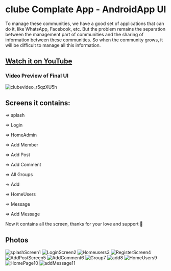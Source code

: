 # clube Complate App - AndroidApp UI


To manage these communities, we have a good set of applications that can do it,
like WhatsApp, Facebook, etc. But the problem remains the separation between the management part
of communities and the sharing of information between these communities. So when the community
grows, it will be difficult to manage all this information.

## [Watch it on YouTube](https://www.youtube.com/watch?v=HNgR3Z2GgLY&ab_channel=rachidbourigue)


### Video Preview of Final UI

![clubevideo_r5qzXU5h](https://user-images.githubusercontent.com/96108341/176246622-965fe2eb-5a8f-449a-90c2-93eb51e1ab01.gif)

## Screens it contains:

=> splash

=> Login

=> HomeAdmin

=> Add Member

=> Add Post

=> Add Comment

=> All Groups

=> Add

=> HomeUsers

=> Message

=> Add Message

Now it contains all the screen, thanks for your love and support 🙏 

## Photos

![splashScreen1](https://user-images.githubusercontent.com/96108341/175792520-43b2cc49-196d-4959-836a-23425fa23e31.png)
![LoginScreen2](https://user-images.githubusercontent.com/96108341/175792545-115f59b0-461a-4243-bab4-324a7fd2b57e.png)
![Homeusers3](https://user-images.githubusercontent.com/96108341/175792547-98f9baa0-e22e-4ed6-a272-737ed583ceea.png)
![RegisterScreen4](https://user-images.githubusercontent.com/96108341/175792551-1d446f49-fa71-42f8-a7e6-2ad49d323667.png)
![AddPostScreen5](https://user-images.githubusercontent.com/96108341/175792556-c098b3e4-09d3-4f48-bfb1-4730cc3c8419.png)
![AddComment6](https://user-images.githubusercontent.com/96108341/175792557-cada4085-10aa-46a2-a60b-aa43fd9abdf9.png)
![Group7](https://user-images.githubusercontent.com/96108341/175792558-30018c53-4d5d-47f6-b356-4d3c81465ee3.png)
![add8](https://user-images.githubusercontent.com/96108341/175792562-73a6f39c-a11d-4585-83db-644b21abf5c7.png)
![HomeUsers9](https://user-images.githubusercontent.com/96108341/175792603-e528b402-d213-45f9-8473-00fb4bd55977.png)
![HomePage10](https://user-images.githubusercontent.com/96108341/175792608-5809aca7-758b-4707-82f2-471eff2a864e.png)
![addMessage11](https://user-images.githubusercontent.com/96108341/175792610-925459d0-90cf-49c7-975e-a62f18bfd52f.png)


